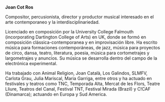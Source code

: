 **Joan Cot Ros**

Compositor, percusionista, director y productor musical interesado en el arte contemporaneo y la interdisciplinariedad. 

Licenciado en composición por la University College Falmouth (incorporating Dartington College of Arts) en UK, donde se formó en composición clássica-contemporanea y en improvisación libre. Ha escrito música para formaciones contemporáneas, de jazz, música para proyectos de circo, dansa, teatro, literatura, poesia, música para cortometrajes y largometrajes y anuncios. Su música se desarrolla dentro del campo de la electrónica experimental.

Ha trabajado con Animal Religion, Joan Català, Los Galindos, SLMFV, Carlota Grau, Julia Mariscal, Maria Garriga, entre otros y ha actuado en festivales y teatros como TNC, Temporada Alta, Mercat de les Flors, Teatre Lliure, Teatros del Canal, Festival TNT, Festival Mirada (Brazil) y C!CAF (Dinamarca); actuando en Europa y Sud America.
